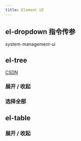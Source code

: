 ```yaml
---
title: Element UI
---
```


## el-dropdown 指令传参

system-management-ui

## el-tree

[CSDN](https://blog.csdn.net/A_lexzanda/article/details/123666327)

### 展开 / 收起

### 选择全部

## el-table

### 展开 / 收起
